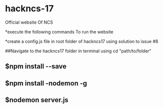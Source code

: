 # hackncs-17
Official website Of NCS

*execute the following commands To run the website

*create a config.js file in root folder of hackncs17 using solution to issue #8


##Navigate to the hackncs17 folder in terminal using cd "path/to/folder"
## $npm install --save
## $npm install -nodemon -g
## $nodemon server.js